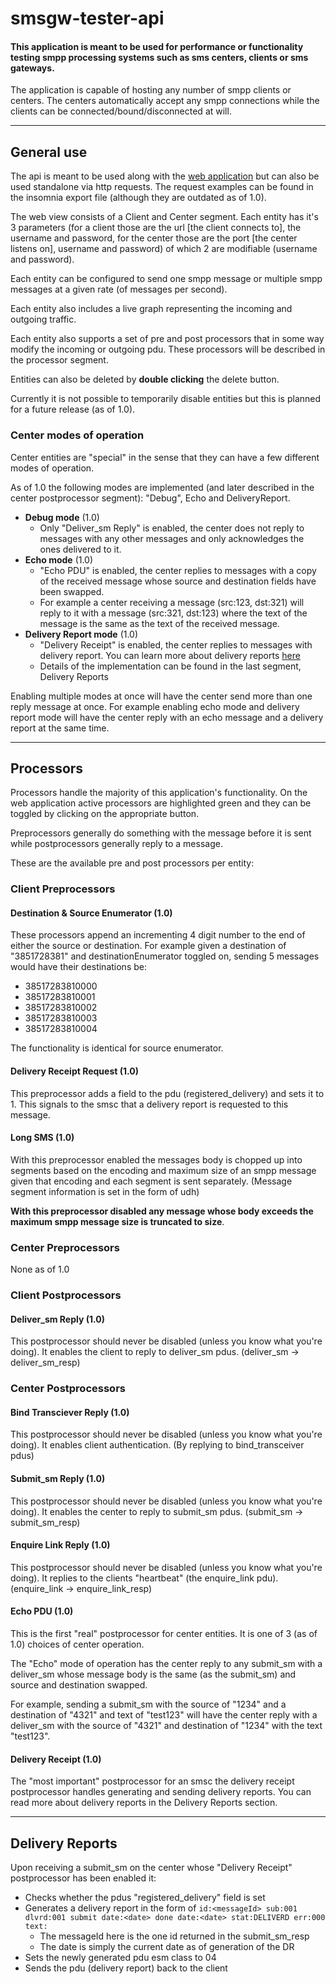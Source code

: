 # smsgw-tester-api

#### This application is meant to be used for performance or functionality testing smpp processing systems such as sms centers, clients or sms gateways.

The application is capable of hosting any number of smpp clients or centers. The centers automatically accept any smpp connections while the clients can be connected/bound/disconnected at will.

---
## General use

The api is meant to be used along with the [web application](https://github.com/PhatDave/smsgw-tester-web) but can also be used standalone via http requests. The request examples can be found in the insomnia export file (although they are outdated as of 1.0).

The web view consists of a Client and Center segment. Each entity has it's 3 parameters (for a client those are the url [the client connects to], the username and password, for the center those are the port [the center listens on], username and password) of which 2 are modifiable (username and password).

Each entity can be configured to send one smpp message or multiple smpp messages at a given rate (of messages per second).

Each entity also includes a live graph representing the incoming and outgoing traffic.

Each entity also supports a set of pre and post processors that in some way modify the incoming or outgoing pdu. These processors will be described in the processor segment.

Entities can also be deleted by **double clicking** the delete button.

Currently it is not possible to temporarily disable entities but this is planned for a future release (as of 1.0).

### Center modes of operation

Center entities are "special" in the sense that they can have a few different modes of operation.

As of 1.0 the following modes are implemented (and later described in the center postprocessor segment): "Debug", Echo and DeliveryReport.

- **Debug mode** (1.0)
	- Only "Deliver\_sm Reply" is enabled, the center does not reply to messages with any other messages and only acknowledges the ones delivered to it.
- **Echo mode** (1.0)
	- "Echo PDU" is enabled, the center replies to messages with a copy of the received message whose source and destination fields have been swapped.
	- For example a center receiving a message (src:123, dst:321) will reply to it with a message (src:321, dst:123) where the text of the message is the same as the text of the received message.
- **Delivery Report mode** (1.0)
	- "Delivery Receipt" is enabled, the center replies to messages with delivery report. You can learn more about delivery reports [here](https://smpp.org/smpp-delivery-receipt.html)
	- Details of the implementation can be found in the last segment, Delivery Reports

Enabling multiple modes at once will have the center send more than one reply message at once. For example enabling echo mode and delivery report mode will have the center reply with an echo message and a delivery report at the same time.

---
## Processors

Processors handle the majority of this application's functionality. On the web application active processors are highlighted green and they can be toggled by clicking on the appropriate button.

Preprocessors generally do something with the message before it is sent while postprocessors generally reply to a message.

These are the available pre and post processors per entity:

### Client Preprocessors

#### Destination & Source Enumerator (1.0)

These processors append an incrementing 4 digit number to the end of either the source or destination. For example given a destination of "3851728381" and destinationEnumerator toggled on, sending 5 messages would have their destinations be:
- 38517283810000
- 38517283810001
- 38517283810002
- 38517283810003
- 38517283810004

The functionality is identical for source enumerator.

#### Delivery Receipt Request (1.0)

This preprocessor adds a field to the pdu (registered\_delivery) and sets it to 1. This signals to the smsc that a delivery report is requested to this message.

#### Long SMS (1.0)

With this preprocessor enabled the messages body is chopped up into segments based on the encoding and maximum size of an smpp message given that encoding and each segment is sent separately. (Message segment information is set in the form of udh)

**With this preprocessor disabled any message whose body exceeds the maximum smpp message size is truncated to size**.

### Center Preprocessors

None as of 1.0


### Client Postprocessors

#### Deliver\_sm Reply (1.0)

This postprocessor should never be disabled (unless you know what you're doing). It enables the client to reply to deliver\_sm pdus. (deliver\_sm -> deliver\_sm\_resp)


### Center Postprocessors

#### Bind Transciever Reply (1.0)

This postprocessor should never be disabled (unless you know what you're doing). It enables client authentication. (By replying to bind\_transceiver pdus)

#### Submit\_sm Reply (1.0)

This postprocessor should never be disabled (unless you know what you're doing). It enables the center to reply to submit\_sm pdus. (submit\_sm -> submit\_sm\_resp)

#### Enquire Link Reply (1.0)

This postprocessor should never be disabled (unless you know what you're doing). It replies to the clients "heartbeat" (the enquire\_link pdu). (enquire\_link -> enquire\_link\_resp)

#### Echo PDU (1.0)

This is the first "real" postprocessor for center entities. It is one of 3 (as of 1.0) choices of center operation.

The "Echo" mode of operation has the center reply to any submit\_sm with a deliver\_sm whose message body is the same (as the submit\_sm) and source and destination swapped.

For example, sending a submit\_sm with the source of "1234" and a destination of "4321" and text of "test123" will have the center reply with a deliver\_sm with the source of "4321" and destination of "1234" with the text "test123".

#### Delivery Receipt (1.0)

The "most important" postprocessor for an smsc the delivery receipt postprocessor handles generating and sending delivery reports. You can read more about delivery reports in the Delivery Reports section.

---
## Delivery Reports

Upon receiving a submit_sm on the center whose "Delivery Receipt" postprocessor has been enabled it:
- Checks whether the pdus "registered_delivery" field is set
- Generates a delivery report in the form of `id:<messageId> sub:001 dlvrd:001 submit date:<date> done date:<date> stat:DELIVERD err:000 text:`
	- The messageId here is the one id returned in the submit_sm_resp
	- The date is simply the current date as of generation of the DR
- Sets the newly generated pdu esm class to 04
- Sends the pdu (delivery report) back to the client